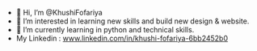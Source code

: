 - 👋 Hi, I’m @KhushiFofariya
- 👀 I’m interested in learning new skills and build new design & website.
- 🌱 I’m currently learning in python and technical skills.
- My Linkedin : www.linkedin.com/in/khushi-fofariya-6bb2452b0

<!---
KhushiFofariya/KhushiFofariya is a ✨ special ✨ repository because its `README.md` (this file) appears on your GitHub profile.
You can click the Preview link to take a look at your changes.
--->
